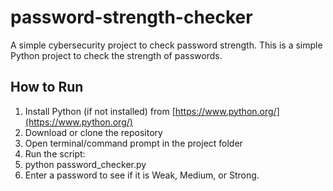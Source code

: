 # password-strength-checker
A simple cybersecurity project to check password strength.
This is a simple Python project to check the strength of passwords.

## How to Run
1. Install Python (if not installed) from [https://www.python.org/](https://www.python.org/)
2. Download or clone the repository
3. Open terminal/command prompt in the project folder
4. Run the script:
5. python password_checker.py
6. Enter a password to see if it is Weak, Medium, or Strong.
